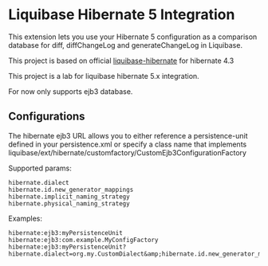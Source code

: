 # Liquibase Hibernate 5 Integration

This extension lets you use your Hibernate 5 configuration as a comparison database for diff, diffChangeLog and generateChangeLog in Liquibase.

This project is based on official [liquibase-hibernate](https://github.com/liquibase/liquibase-hibernate) for hibernate 4.3


This project is a lab for liquibase hibernate 5.x integration.

For now only supports ejb3 database.

Configurations
--------------

The hibernate ejb3 URL allows you to either reference a persistence-unit defined in your persistence.xml or specify a class name that implements liquibase/ext/hibernate/customfactory/CustomEjb3ConfigurationFactory

Supported params:
	
    hibernate.dialect
    hibernate.id.new_generator_mappings
    hibernate.implicit_naming_strategy
    hibernate.physical_naming_strategy
	
Examples:

    hibernate:ejb3:myPersistenceUnit
    hibernate:ejb3:com.example.MyConfigFactory
    hibernate:ejb3:myPersistenceUnit?hibernate.dialect=org.my.CustomDialect&amp;hibernate.id.new_generator_mappings=true&amp;hibernate.implicit_naming_strategy=com.mycompany.CustomImplicitNamingStrategy